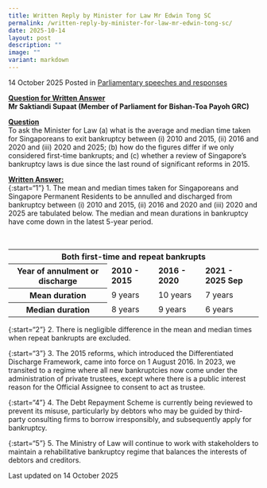 ```yaml
---
title: Written Reply by Minister for Law Mr Edwin Tong SC
permalink: /written-reply-by-minister-for-law-mr-edwin-tong-sc/
date: 2025-10-14
layout: post
description: ""
image: ""
variant: markdown
---
```

14 October 2025 Posted in [Parliamentary speeches and responses](/news/parliamentary-speeches) 

<b><u>Question for Written Answer</u></b><br>
<b>Mr Saktiandi Supaat (Member of Parliament for Bishan-Toa Payoh GRC)</b>


<b><u>Question</u></b><br>
To ask the Minister for Law (a) what is the average and median time taken for Singaporeans to exit bankruptcy between (i) 2010 and 2015, (ii) 2016 and 2020 and (iii) 2020 and 2025; (b) how do the figures differ if we only considered first-time bankrupts; and (c) whether a review of Singapore’s bankruptcy laws is due since the last round of significant reforms in 2015.

<b><u>Written Answer:</u></b><br>
{:start=“1”}
1.&nbsp;The mean and median times taken for Singaporeans and Singapore Permanent Residents to be annulled and discharged from bankruptcy between (i) 2010 and 2015, (ii) 2016 and 2020 and (iii) 2020 and 2025 are tabulated below. The median and mean durations in bankruptcy have come down in the latest 5-year period.


&nbsp;&nbsp;&nbsp;
&nbsp;&nbsp;&nbsp;
&nbsp;&nbsp;
&nbsp;&nbsp;&nbsp;&nbsp;
&nbsp;&nbsp;&nbsp;&nbsp;
&nbsp;&nbsp;&nbsp;&nbsp;
&nbsp;&nbsp;&nbsp;&nbsp;
&nbsp;&nbsp;
&nbsp;&nbsp;
&nbsp;&nbsp;&nbsp;&nbsp;
&nbsp;&nbsp;&nbsp;&nbsp;
&nbsp;&nbsp;&nbsp;&nbsp;
&nbsp;&nbsp;&nbsp;&nbsp;
&nbsp;&nbsp;
&nbsp;&nbsp;
&nbsp;&nbsp;&nbsp;&nbsp;
&nbsp;&nbsp;&nbsp;&nbsp;
&nbsp;&nbsp;&nbsp;&nbsp;
&nbsp;&nbsp;&nbsp;&nbsp;
&nbsp;&nbsp;<table><tbody><tr><th colspan="4"><b>Both first-time and repeat bankrupts</b></th>
	</tr><tr><th scope="row"><b>Year of annulment or discharge</b></th><td><b>2010 - 2015</b></td><td><b>2016 - 2020</b></td><td><b>2021 - 2025 Sep</b></td></tr><tr><th scope="row"><b>Mean duration</b></th><td>9 years</td><td>10 years</td><td>7 years</td></tr><tr><th scope="row"><b>Median duration</b></th><td>8 years</td><td>9 years</td><td>6 years</td></tr>
</tbody></table>

{:start=“2”}
2.&nbsp;There is negligible difference in the mean and median times when repeat bankrupts are excluded.

{:start=“3”}
3.&nbsp;The 2015 reforms, which introduced the Differentiated Discharge Framework, came into force on 1 August 2016. In 2023, we transited to a regime where all new bankruptcies now come under the administration of private trustees, except where there is a public interest reason for the Official Assignee to consent to act as trustee.

{:start=“4”}
4.&nbsp;The Debt Repayment Scheme is currently being reviewed to prevent its misuse, particularly by debtors who may be guided by third-party consulting firms to borrow irresponsibly, and subsequently apply for bankruptcy.

{:start=“5”}
5.&nbsp;The Ministry of Law will continue to work with stakeholders to maintain a rehabilitative bankruptcy regime that balances the interests of debtors and creditors.

<p class="right-side-updated">Last updated on 14 October 2025</p>